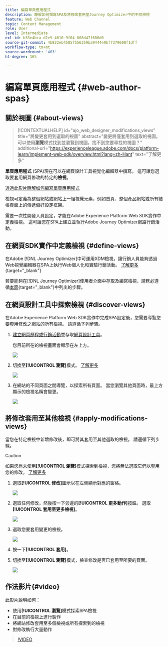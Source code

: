 ```yaml
---
title: 編寫單頁應用程式
description: 瞭解如何撰寫SPA及將修改套用至Journey Optimizer中的不同檢視
feature: Web Channel
topic: Content Management
role: User
level: Intermediate
exl-id: b33e4bca-d2e9-4610-9f04-008d47f686d0
source-git-commit: 4b822eb45857556359ba9444e9bf7379608f1dff
workflow-type: tm+mt
source-wordcount: '463'
ht-degree: 16%

---
```


# 編寫單頁應用程式 {#web-author-spas}

## 關於視圖 {#about-views}

>[!CONTEXTUALHELP]
>id="ajo_web_designer_modifications_views"
>title="將變更套用到選取的視圖"
>abstract="變更將僅套用到選取的視圖。可以使用&#x200B;**瀏覽**&#x200B;模式找到並瀏覽到視圖。找不到您要尋找的視圖？"
>additional-url="https://experienceleague.adobe.com/docs/platform-learn/implement-web-sdk/overview.html?lang=zh-Hant" text="了解更多"

**單頁應用程式** (SPA)現在可以在網頁設計工具視覺化編輯器中撰寫。 這可讓您選取要套用網頁修改的特定的&#x200B;**檢視**。

[透過此影片瞭解如何編寫單頁應用程式](#video)

檢視可定義為整個網站或網站上一組視覺元素，例如首頁、整個產品網站或所有結帳頁面上的傳遞偏好設定框架。

需要一次性開發人員設定，才能在Adobe Experience Platform Web SDK實作中定義檢視。 這可讓您在SPA上建立並執行Adobe Journey Optimizer網路行銷活動。

## 在網頁SDK實作中定義檢視 {#define-views}

在Adobe [!DNL Journey Optimizer]中可運用XDM檢視，讓行銷人員能夠透過Web視覺編輯器在SPA上執行Web個人化和實驗行銷活動。 [了解更多](https://experienceleague.adobe.com/docs/experience-platform/edge/personalization/ajo/web-spa-implementation.html?lang=zh-Hant){target="_blank"}

若要能夠在[!DNL Journey Optimizer]使用者介面中存取及編寫檢視，請務必遵循[本節](https://experienceleague.adobe.com/docs/experience-platform/edge/personalization/ajo/web-spa-implementation.html?lang=zh-Hant#implement-xdm-views){target="_blank"}中列出的步驟。

## 在網頁設計工具中探索檢視 {#discover-views}

在Adobe Experience Platform Web SDK實作中完成SPA設定後，您需要導覽您要套用修改之網站的所有檢視。 請遵循下列步驟。

1. [建立網頁歷程或行銷活動](create-web.md)並存取[網頁設計工具](web-visual-editor.md)。

   您目前所在的檢視畫面會顯示在左上方。

   ![](assets/web-designer-view-home.png)

1. 切換至&#x200B;**[!UICONTROL 瀏覽]**&#x200B;模式。 [了解更多](web-visual-editor.md#browse-mode)

   ![](assets/web-designer-view-browse.png)

1. 在網站的不同頁面之間導覽，以探索所有頁面。 當您瀏覽其他頁面時，最上方顯示的檢視名稱會變更。

   ![](assets/web-designer-other-view.png)

## 將修改套用至其他檢視 {#apply-modifications-views}

當您在特定檢視中新增修改後，即可將其套用至其他選取的檢視。 請遵循下列步驟。

>[!CAUTION]
>
>如果您尚未使用&#x200B;**[!UICONTROL 瀏覽]**&#x200B;模式探索到檢視，您將無法選取它們以套用您的修改。 [了解更多](#discover-views)

1. 選取&#x200B;**[!UICONTROL 修改]**&#x200B;圖示以在左側顯示對應的窗格。

   ![](assets/web-designer-view-modifications-pane.png)

1. 選取任何修改，然後按一下旁邊的&#x200B;**[!UICONTROL 更多動作]**&#x200B;按鈕。 選取&#x200B;**[!UICONTROL 套用至更多檢視]**。

   ![](assets/web-designer-modifications-more-actions.png)

1. 選取您要套用變更的檢視。

   ![](assets/web-designer-modifications-apply-to.png)

1. 按一下&#x200B;**[!UICONTROL 套用]**。

1. 切換至&#x200B;**[!UICONTROL 瀏覽]**&#x200B;模式，檢查修改是否已套用至所要的頁面。

   ![](assets/web-designer-modifications-applied-view.png)

## 作法影片{#video}

此影片說明如何：

* 使用&#x200B;**[!UICONTROL 瀏覽]**&#x200B;模式探索SPA檢視
* 在目前的檢視上進行製作
* 將網站修改套用至多個檢視或所有探索到的檢視
* 對修改執行大量動作

>[!VIDEO](https://video.tv.adobe.com/v/3424536/?quality=12&learn=on)
